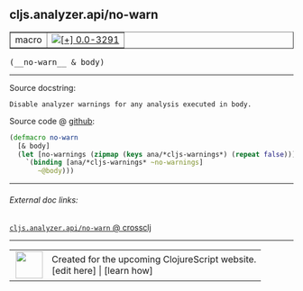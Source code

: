 ## cljs.analyzer.api/no-warn



 <table border="1">
<tr>
<td>macro</td>
<td><a href="https://github.com/cljsinfo/cljs-api-docs/tree/0.0-3291"><img valign="middle" alt="[+] 0.0-3291" title="Added in 0.0-3291" src="https://img.shields.io/badge/+-0.0--3291-lightgrey.svg"></a> </td>
</tr>
</table>


 <samp>
(__no-warn__ & body)<br>
</samp>

---





Source docstring:

```
Disable analyzer warnings for any analysis executed in body.
```


Source code @ [github](https://github.com/clojure/clojurescript/blob/r1.7.107/src/main/clojure/cljs/analyzer/api.clj#L36-L41):

```clj
(defmacro no-warn
  [& body]
  (let [no-warnings (zipmap (keys ana/*cljs-warnings*) (repeat false))]
    `(binding [ana/*cljs-warnings* ~no-warnings]
       ~@body)))
```

<!--
Repo - tag - source tree - lines:

 <pre>
clojurescript @ r1.7.107
└── src
    └── main
        └── clojure
            └── cljs
                └── analyzer
                    └── <ins>[api.clj:36-41](https://github.com/clojure/clojurescript/blob/r1.7.107/src/main/clojure/cljs/analyzer/api.clj#L36-L41)</ins>
</pre>

-->

---



###### External doc links:

[`cljs.analyzer.api/no-warn` @ crossclj](http://crossclj.info/fun/cljs.analyzer.api/no-warn.html)<br>

---

 <table>
<tr><td>
<img valign="middle" align="right" width="48px" src="http://i.imgur.com/Hi20huC.png">
</td><td>
Created for the upcoming ClojureScript website.<br>
[edit here] | [learn how]
</td></tr></table>

[edit here]:https://github.com/cljsinfo/cljs-api-docs/blob/master/cljsdoc/cljs.analyzer.api/no-warn.cljsdoc
[learn how]:https://github.com/cljsinfo/cljs-api-docs/wiki/cljsdoc-files

<!--

This information was too distracting to show to readers, but I'll leave it
commented here since it is helpful to:

- pretty-print the data used to generate this document
- and show how to retrieve that data



The API data for this symbol:

```clj
{:ns "cljs.analyzer.api",
 :name "no-warn",
 :signature ["[& body]"],
 :history [["+" "0.0-3291"]],
 :type "macro",
 :full-name-encode "cljs.analyzer.api/no-warn",
 :source {:code "(defmacro no-warn\n  [& body]\n  (let [no-warnings (zipmap (keys ana/*cljs-warnings*) (repeat false))]\n    `(binding [ana/*cljs-warnings* ~no-warnings]\n       ~@body)))",
          :title "Source code",
          :repo "clojurescript",
          :tag "r1.7.107",
          :filename "src/main/clojure/cljs/analyzer/api.clj",
          :lines [36 41]},
 :full-name "cljs.analyzer.api/no-warn",
 :docstring "Disable analyzer warnings for any analysis executed in body."}

```

Retrieve the API data for this symbol:

```clj
;; from Clojure REPL
(require '[clojure.edn :as edn])
(-> (slurp "https://raw.githubusercontent.com/cljsinfo/cljs-api-docs/catalog/cljs-api.edn")
    (edn/read-string)
    (get-in [:symbols "cljs.analyzer.api/no-warn"]))
```

-->
